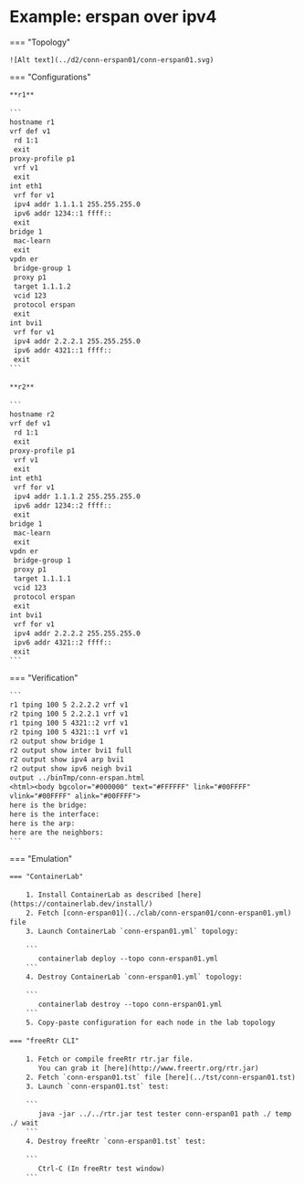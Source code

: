# Example: erspan over ipv4

=== "Topology"

    ![Alt text](../d2/conn-erspan01/conn-erspan01.svg)

=== "Configurations"

    **r1**

    ```
    hostname r1
    vrf def v1
     rd 1:1
     exit
    proxy-profile p1
     vrf v1
     exit
    int eth1
     vrf for v1
     ipv4 addr 1.1.1.1 255.255.255.0
     ipv6 addr 1234::1 ffff::
     exit
    bridge 1
     mac-learn
     exit
    vpdn er
     bridge-group 1
     proxy p1
     target 1.1.1.2
     vcid 123
     protocol erspan
     exit
    int bvi1
     vrf for v1
     ipv4 addr 2.2.2.1 255.255.255.0
     ipv6 addr 4321::1 ffff::
     exit
    ```

    **r2**

    ```
    hostname r2
    vrf def v1
     rd 1:1
     exit
    proxy-profile p1
     vrf v1
     exit
    int eth1
     vrf for v1
     ipv4 addr 1.1.1.2 255.255.255.0
     ipv6 addr 1234::2 ffff::
     exit
    bridge 1
     mac-learn
     exit
    vpdn er
     bridge-group 1
     proxy p1
     target 1.1.1.1
     vcid 123
     protocol erspan
     exit
    int bvi1
     vrf for v1
     ipv4 addr 2.2.2.2 255.255.255.0
     ipv6 addr 4321::2 ffff::
     exit
    ```

=== "Verification"

    ```
    r1 tping 100 5 2.2.2.2 vrf v1
    r2 tping 100 5 2.2.2.1 vrf v1
    r1 tping 100 5 4321::2 vrf v1
    r2 tping 100 5 4321::1 vrf v1
    r2 output show bridge 1
    r2 output show inter bvi1 full
    r2 output show ipv4 arp bvi1
    r2 output show ipv6 neigh bvi1
    output ../binTmp/conn-erspan.html
    <html><body bgcolor="#000000" text="#FFFFFF" link="#00FFFF" vlink="#00FFFF" alink="#00FFFF">
    here is the bridge:
    here is the interface:
    here is the arp:
    here are the neighbors:
    ```

=== "Emulation"

    === "ContainerLab"

        1. Install ContainerLab as described [here](https://containerlab.dev/install/)  
        2. Fetch [conn-erspan01](../clab/conn-erspan01/conn-erspan01.yml) file  
        3. Launch ContainerLab `conn-erspan01.yml` topology:  

        ```
           containerlab deploy --topo conn-erspan01.yml  
        ```
        4. Destroy ContainerLab `conn-erspan01.yml` topology:  

        ```
           containerlab destroy --topo conn-erspan01.yml  
        ```
        5. Copy-paste configuration for each node in the lab topology

    === "freeRtr CLI"

        1. Fetch or compile freeRtr rtr.jar file.  
           You can grab it [here](http://www.freertr.org/rtr.jar)  
        2. Fetch `conn-erspan01.tst` file [here](../tst/conn-erspan01.tst)  
        3. Launch `conn-erspan01.tst` test:  

        ```
           java -jar ../../rtr.jar test tester conn-erspan01 path ./ temp ./ wait
        ```
        4. Destroy freeRtr `conn-erspan01.tst` test:  

        ```
           Ctrl-C (In freeRtr test window)
        ```

